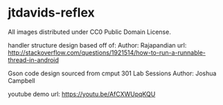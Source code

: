 # jtdavids-reflex
All images distributed under CC0 Public Domain License.

handler structure design based off of:
Author: Rajapandian 
url: http://stackoverflow.com/questions/1921514/how-to-run-a-runnable-thread-in-android

Gson code design sourced from cmput 301 Lab Sessions
Author: Joshua Campbell

youtube demo url:
https://youtu.be/AfCXWUpqKQU
